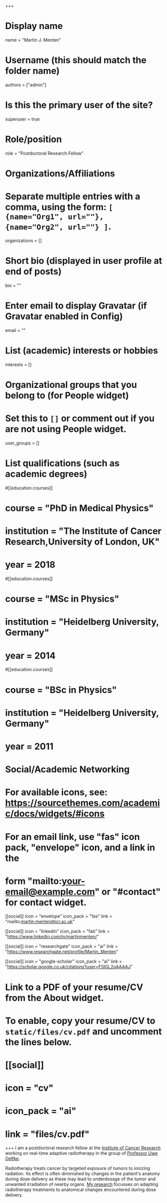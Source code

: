 +++
# Display name
name = "Martin J. Menten"

# Username (this should match the folder name)
authors = ["admin"]

# Is this the primary user of the site?
superuser = true

# Role/position
role = "Postdoctoral Research Fellow"

# Organizations/Affiliations
#   Separate multiple entries with a comma, using the form: `[ {name="Org1", url=""}, {name="Org2", url=""} ]`.
organizations = []

# Short bio (displayed in user profile at end of posts)
bio = ""

# Enter email to display Gravatar (if Gravatar enabled in Config)
email = ""

# List (academic) interests or hobbies
interests = []

# Organizational groups that you belong to (for People widget)
#   Set this to `[]` or comment out if you are not using People widget.
user_groups = []

# List qualifications (such as academic degrees)
#[[education.courses]]
#  course = "PhD in Medical Physics"
#  institution = "The Institute of Cancer Research,University of London, UK"
#  year = 2018

#[[education.courses]]
#  course = "MSc in Physics"
#  institution = "Heidelberg University, Germany"
#  year = 2014

#[[education.courses]]
#  course = "BSc in Physics"
#  institution = "Heidelberg University, Germany"
#  year = 2011

# Social/Academic Networking
# For available icons, see: https://sourcethemes.com/academic/docs/widgets/#icons
#   For an email link, use "fas" icon pack, "envelope" icon, and a link in the
#   form "mailto:your-email@example.com" or "#contact" for contact widget.

[[social]]
  icon = "envelope"
  icon_pack = "fas"
  link = "mailto:martin.menten@icr.ac.uk"

[[social]]
  icon = "linkedin"
  icon_pack = "fab"
  link = "https://www.linkedin.com/in/martinmenten/"

[[social]]
  icon = "researchgate"
  icon_pack = "ai"
  link = "https://www.researchgate.net/profile/Martin_Menten"

[[social]]
  icon = "google-scholar"
  icon_pack = "ai"
  link = "https://scholar.google.co.uk/citations?user=FSlGL2oAAAAJ"

# Link to a PDF of your resume/CV from the About widget.
# To enable, copy your resume/CV to `static/files/cv.pdf` and uncomment the lines below.
# [[social]]
#   icon = "cv"
#   icon_pack = "ai"
#   link = "files/cv.pdf"

+++
I am a postdoctoral research fellow at the [Institute of Cancer Research](https://www.icr.ac.uk) working on real-time adaptive radiotherapy in the group of [Professor Uwe Oelfke](https://www.icr.ac.uk/our-research/researchers-and-teams/professor-uwe-oelfke). 

Radiotherapy treats cancer by targeted exposure of tumors to ionizing radiation. Its effect is often diminished by changes in the patient's anatomy during dose delivery as these may lead to underdosage of the tumor and unwanted irradiation of nearby organs. [My research](#publications) focusses on adapting radiotherapy treatments to anatomical changes encountered during dose delivery.